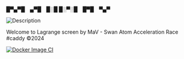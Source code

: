 
█▀▄▀█ ▄▀█ █░█
█░▀░█ █▀█ ▀▄▀



![Description](https://data.mcs.lagrangedao.org/ipfs/QmSnGw8qGXNF2CLNjVHKyXjHi2dyPG3N7e58h1HFwouz7a)

Welcome to Lagrange screen by MaV - Swan Atom Acceleration Race
#caddy ©2024

[![Docker Image CI](https://github.com/xxScorpius97xx/WelcomeToLagrange/actions/workflows/docker-image.yml/badge.svg)](https://github.com/xxScorpius97xx/WelcomeToLagrange/actions/workflows/docker-image.yml)
